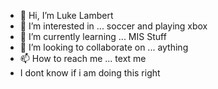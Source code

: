 - 👋 Hi, I’m Luke Lambert
- 👀 I’m interested in ... soccer and playing xbox
- 🌱 I’m currently learning ... MIS Stuff
- 💞️ I’m looking to collaborate on ... aything 
- 📫 How to reach me ... text me 
- I dont know if i am doing this right
<!---
lhl88422/lhl88422 is a ✨ special ✨ repository because its `README.md` (this file) appears on your GitHub profile.
You can click the Preview link to take a look at your changes.
--->
